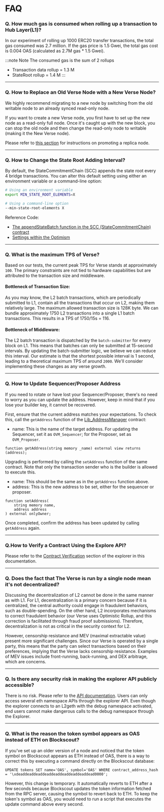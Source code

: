 # FAQ

### Q. How much gas is consumed when rolling up a transaction to Hub Layer(L1)?
In our experiment of rolling up 1000 ERC20 transfer transactions, the total gas consumed was 2.7 million. If the gas price is 1.5 Gwei, the total gas cost is 0.004 OAS (calculated as 2.7M gas * 1.5 Gwei).

:::note Note
The consumed gas is the sum of 2 rollups
- Transaction data rollup = 1.3 M
- StateRoot rollup = 1.4 M
:::

---
### Q. How to Replace an Old Verse Node with a New Verse Node?
We highly recommend migrating to a new node by switching from the old writable node to an already synced read-only node.

If you want to create a new Verse node, you first have to set up the new node as a read-only full node. Once it's caught up with the new block, you can stop the old node and then change the read-only node to writable (making it the New Verse node).

Please refer to [this section](/docs/verse-developer/how-to-build-verse/read-node#promoting-replica-node) for instructions on promoting a replica node.

---
### Q. How to Change the State Root Adding Interval?
By default, the StateCommitmentChain (SCC) appends the state root every 4 bridge transactions. You can alter this default setting using either an environment variable or a command-line option:
```sh
# Using an environment variable
export MIN_STATE_ROOT_ELEMENTS=X

# Using a command-line option
--min-state-root-elements X
```
Reference Code:
- [The appendStateBatch function in the SCC (StateCommitmentChain) contract](https://github.com/oasysgames/oasys-optimism/blob/v0.1.5/packages/contracts/contracts/L1/rollup/StateCommitmentChain.sol#L87)
- [Settings within the Optimism](https://github.com/oasysgames/oasys-optimism/blob/v0.1.5/go/batch-submitter/flags/flags.go#L74)

---
### Q. What is the maximum TPS of Verse?
Based on our tests, the current peak TPS for Verse stands at approximately `100`. The primary constraints are not tied to hardware capabilities but are attributed to the transaction size and middleware.

#### Bottleneck of Transaction Size:
As you may know, the L2 batch transactions, which are periodically submitted to L1, contain all the transactions that occur on L2, making them relatively large. The maximum allowed transaction size is 128K byte. We can bundle approximately 1750 L2 transactions into a single L1 batch transactions. This results in a TPS of 1750/15s = 116.

#### Bottleneck of Middleware:
The L2 batch transaction is dispatched by the `batch-submitter` for every block on L1. This means that batches can only be submitted at 15-second intervals. By updating the batch-submitter logic, we believe we can reduce this interval. Our estimate is that the shortest possible interval is 1 second, leading to a theoretical maximum TPS of around `2000`. We'll consider implementing these changes as any verse growth.

---
### Q. How to Update Sequencer/Proposer Address
If you need to rotate or have lost your Sequencer/Proposer, there's no need to worry as you can update the address. However, keep in mind that if you lose your builder key, it cannot be recovered.

First, ensure that the current address matches your expectations. To check this, call the `getAddress` function of the [Lib_AddressManager](https://github.com/oasysgames/oasys-optimism/blob/44655464537249ea8d9e045240e787144cdcb80f/packages/contracts/contracts/libraries/resolver/Lib_AddressManager.sol) contract:

- name: This is the name of the target address. For updating the Sequencer, set it as `OVM_Sequencer`; for the Proposer, set as `OVM_Proposer`.
```solidity
function getAddress(string memory _name) external view returns (address);
```

Upgrading is performed by calling the `setAddress` function of the same contract. Note that only the transaction sender who is the builder is allowed to execute this.

- name: This should be the same as in the `getAddress` function above.
- address: This is the new address to be set, either for the sequencer or proposer.
```solidity
function setAddress(
    string memory name,
    address address
) external onlyOwner;
```

Once completed, confirm the address has been updated by calling `getAddress` again.

---
### Q.How to Verify a Contract Using the Explore API?
Please refer to the [Contract Verification](https://docs.oasys.games/docs/staking/explore/1-3-verify) section of the explorer in this documentation.

---
### Q. Does the fact that The Verse is run by a single node mean it's not decentralized?
Discussing the decentralization of L2 cannot be done in the same manner as with L1. For L1, decentralization is a primary concern because if it is centralized, the central authority could engage in fraudulent behaviors, such as double-spending. On the other hand, L2 incorporates mechanisms to correct fraudulent behavior (our Verse uses Optimistic Rollup, and this correction is facilitated through fraud proof submissions). Therefore, decentralization is not as critical in the security context for L2.

However, censorship resistance and MEV (maximal extractable value) present more significant challenges. Since our Verse is operated by a single party, this means that the party can select transactions based on their preferences, implying that the Verse lacks censorship resistance. Examples of MEV issues include front-running, back-running, and DEX arbitrage, which are concerns.

---
### Q. Is there any security risk in making the explorer API publicly accessible?
There is no risk. Please refer to the [API documentation](https://explorer.oasys.games/eth-rpc-api-docs). Users can only access several eth namespace APIs through the explorer API. Even though the explorer connects to an L2geth with the debug namespace activated, end users cannot make dangerous calls to the debug namespace through the Explorer.

---
### Q. What is the reason the token symbol appears as OAS instead of ETH on Blockscout?

If you've set up an older version of a node and noticed that the token symbol on Blockscout appears as ETH instead of OAS,
there is a way to correct this by executing a command directly on the Blockscout database:
```
UPDATE tokens SET name='OAS', symbol='OAS' WHERE contract_address_hash = '\xdeaddeaddeaddeaddeaddeaddeaddeaddead0000';
```

However, this change is temporary. It automatically reverts to ETH after a few seconds 
because Blockscout updates the token information fetched from the RPC server, causing the symbol to revert back to ETH. 
To keep the token's symbol as OAS, you would need to run a script that executes the update command above every second.